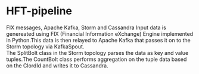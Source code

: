 # HFT-pipeline
FIX messages, Apache Kafka, Storm and Cassandra
Input data is genereated using FIX (Financial Information eXchange) Engine implemented in Python.This data is then relayed to Apache Kafka that passes it on to the Storm topology via KafkaSpout.  
The SplitBolt class in the Storm topology parses the data as key and value tuples.The CountBolt class performs aggregation on the tuple data based on the ClordId and writes it to Cassandra.  
